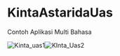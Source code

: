 # KintaAstaridaUas

Contoh Aplikasi Multi Bahasa

![Kinta_uas1](https://user-images.githubusercontent.com/95517042/149033267-ab694c2a-14be-4136-8b07-f39090256b97.gif)![KInta_Uas2](https://user-images.githubusercontent.com/95517042/149034344-e0a75441-e803-4307-92e7-dbfd5c112b3b.gif)

